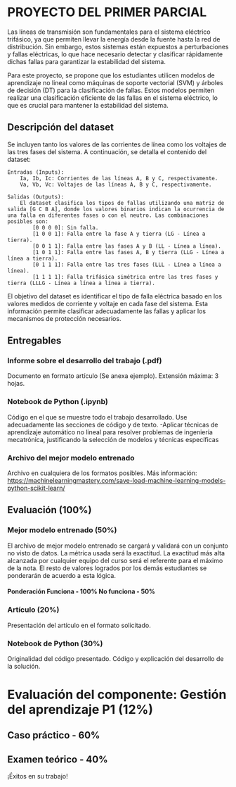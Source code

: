 # PROYECTO DEL PRIMER PARCIAL

Las líneas de transmisión son fundamentales para el sistema eléctrico trifásico, ya que permiten llevar la energía desde la fuente hasta la red de distribución. Sin embargo, estos sistemas están expuestos a perturbaciones y fallas eléctricas, lo que hace necesario detectar y clasificar rápidamente dichas fallas para garantizar la estabilidad del sistema.

Para este proyecto, se propone que los estudiantes utilicen modelos de aprendizaje no lineal como máquinas de soporte vectorial (SVM) y árboles de decisión (DT) para la clasificación de fallas. Estos modelos permiten realizar una clasificación eficiente de las fallas en el sistema eléctrico, lo que es crucial para mantener la estabilidad del sistema.

## Descripción del dataset

Se incluyen tanto los valores de las corrientes de línea como los voltajes de las tres fases del sistema. A continuación, se detalla el contenido del dataset:

    Entradas (Inputs):
        Ia, Ib, Ic: Corrientes de las líneas A, B y C, respectivamente.
        Va, Vb, Vc: Voltajes de las líneas A, B y C, respectivamente.

    Salidas (Outputs):
        El dataset clasifica los tipos de fallas utilizando una matriz de salida [G C B A], donde los valores binarios indican la ocurrencia de una falla en diferentes fases o con el neutro. Las combinaciones posibles son:
            [0 0 0 0]: Sin falla.
            [1 0 0 1]: Falla entre la fase A y tierra (LG - Línea a tierra).
            [0 0 1 1]: Falla entre las fases A y B (LL - Línea a línea).
            [1 0 1 1]: Falla entre las fases A, B y tierra (LLG - Línea a línea a tierra).
            [0 1 1 1]: Falla entre las tres fases (LLL - Línea a línea a línea).
            [1 1 1 1]: Falla trifásica simétrica entre las tres fases y tierra (LLLG - Línea a línea a línea a tierra).

El objetivo del dataset es identificar el tipo de falla eléctrica basado en los valores medidos de corriente y voltaje en cada fase del sistema. Esta información permite clasificar adecuadamente las fallas y aplicar los mecanismos de protección necesarios.

## Entregables

### Informe sobre el desarrollo del trabajo (.pdf)
Documento en formato artículo (Se anexa ejemplo). Extensión máxima: 3 hojas.
### Notebook de Python (.ipynb)
Código en el que se muestre todo el trabajo desarrollado. Use adecuadamente las secciones de código y de texto. 
-Aplicar técnicas de aprendizaje automático no lineal para resolver problemas de ingeniería mecatrónica, justificando la selección de modelos y técnicas específicas
### Archivo del mejor modelo entrenado
Archivo en cualquiera de los formatos posibles.
Más información: https://machinelearningmastery.com/save-load-machine-learning-models-python-scikit-learn/ 

## Evaluación (100%)
### Mejor modelo entrenado (50%)
El archivo de mejor modelo entrenado se cargará y validará con un conjunto no visto de datos. La métrica usada será la exactitud. La exactitud más alta alcanzada por cualquier equipo del curso será el referente para el máximo de la nota. El resto de valores logrados por los demás estudiantes se ponderarán de acuerdo a esta lógica.

#### Ponderación Funciona - 100%   No funciona - 50%
### Artículo (20%)
Presentación del artículo en el formato solicitado. 

### Notebook de Python (30%)
Originalidad del código presentado. Código y explicación del desarrollo de la solución.



# Evaluación del componente: Gestión del aprendizaje P1 (12%)
## Caso práctico - 60%
## Examen teórico - 40%


¡Éxitos en su trabajo!
